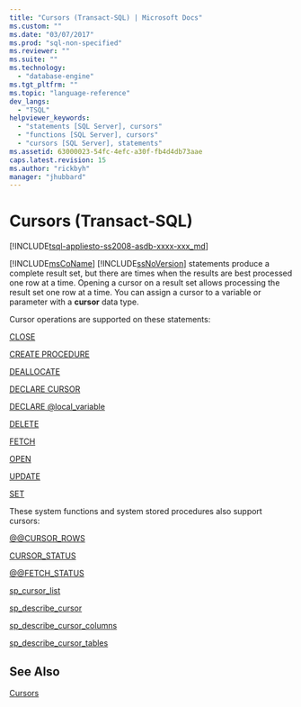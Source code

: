 ```yaml
---
title: "Cursors (Transact-SQL) | Microsoft Docs"
ms.custom: ""
ms.date: "03/07/2017"
ms.prod: "sql-non-specified"
ms.reviewer: ""
ms.suite: ""
ms.technology: 
  - "database-engine"
ms.tgt_pltfrm: ""
ms.topic: "language-reference"
dev_langs: 
  - "TSQL"
helpviewer_keywords: 
  - "statements [SQL Server], cursors"
  - "functions [SQL Server], cursors"
  - "cursors [SQL Server], statements"
ms.assetid: 63000023-54fc-4efc-a30f-fb4d4db73aae
caps.latest.revision: 15
ms.author: "rickbyh"
manager: "jhubbard"
---
```

# Cursors (Transact-SQL)
[!INCLUDE[tsql-appliesto-ss2008-asdb-xxxx-xxx_md](../../relational-databases/import-export/includes/tsql-appliesto-ss2008-asdb-xxxx-xxx-md.md)]

  [!INCLUDE[msCoName](../../advanced-analytics/r-services/tutorials/includes/msconame-md.md)] [!INCLUDE[ssNoVersion](../../advanced-analytics/r-services/includes/ssnoversion-md.md)] statements produce a complete result set, but there are times when the results are best processed one row at a time. Opening a cursor on a result set allows processing the result set one row at a time. You can assign a cursor to a variable or parameter with a **cursor** data type.  
  
 Cursor operations are supported on these statements:  
  
 [CLOSE](../../t-sql/language-elements/close-transact-sql.md)  
  
 [CREATE PROCEDURE](../../t-sql/statements/create-procedure-transact-sql.md)  
  
 [DEALLOCATE](../../t-sql/language-elements/deallocate-transact-sql.md)  
  
 [DECLARE CURSOR](../../t-sql/language-elements/declare-cursor-transact-sql.md)  
  
 [DECLARE @local_variable](../../t-sql/language-elements/declare-local-variable-transact-sql.md)  
  
 [DELETE](../../t-sql/statements/delete-transact-sql.md)  
  
 [FETCH](../../t-sql/language-elements/fetch-transact-sql.md)  
  
 [OPEN](../../t-sql/language-elements/open-transact-sql.md)  
  
 [UPDATE](../../t-sql/queries/update-transact-sql.md)  
  
 [SET](../../t-sql/statements/set-statements-transact-sql.md)  
  
 These system functions and system stored procedures also support cursors:  
  
 [@@CURSOR_ROWS](../../t-sql/functions/cursor-rows-transact-sql.md)  
  
 [CURSOR_STATUS](../../t-sql/functions/cursor-status-transact-sql.md)  
  
 [@@FETCH_STATUS](../../t-sql/functions/fetch-status-transact-sql.md)  
  
 [sp_cursor_list](../../relational-databases/reference/system-stored-procedures/sp-cursor-list-transact-sql.md)  
  
 [sp_describe_cursor](../../relational-databases/reference/system-stored-procedures/sp-describe-cursor-transact-sql.md)  
  
 [sp_describe_cursor_columns](../../relational-databases/reference/system-stored-procedures/sp-describe-cursor-columns-transact-sql.md)  
  
 [sp_describe_cursor_tables](../../relational-databases/reference/system-stored-procedures/sp-describe-cursor-tables-transact-sql.md)  
  
## See Also  
 [Cursors](../../relational-databases/cursors.md)  
  
  
